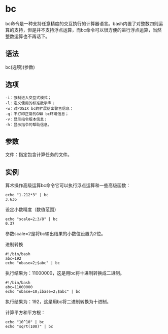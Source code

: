 # bc

bc命令是一种支持任意精度的交互执行的计算器语言。bash内置了对整数四则运算的支持，但是并不支持浮点运算，而bc命令可以很方便的进行浮点运算，当然整数运算也不再话下。

## 语法

bc(选项)(参数)

## 选项

	-i：强制进入交互式模式；
	-l：定义使用的标准数学库；
	-w：对POSIX bc的扩展给出警告信息；
	-q：不打印正常的GNU bc环境信息；
	-v：显示指令版本信息；
	-h：显示指令的帮助信息。

## 参数

文件：指定包含计算任务的文件。

## 实例

算术操作高级运算bc命令它可以执行浮点运算和一些高级函数：

	echo "1.212*3" | bc 
	3.636

设定小数精度（数值范围）

	echo "scale=2;3/8" | bc
	0.37

参数scale=2是将bc输出结果的小数位设置为2位。

进制转换

	#!/bin/bash
	abc=192
	echo "obase=2;$abc" | bc

执行结果为：11000000，这是用bc将十进制转换成二进制。

	#!/bin/bash
	abc=11000000
	echo "obase=10;ibase=2;$abc" | bc

执行结果为：192，这是用bc将二进制转换为十进制。

计算平方和平方根：

	echo "10^10" | bc
	echo "sqrt(100)" | bc
